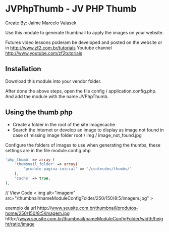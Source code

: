 JVPhpThumb - JV PHP Thumb
================
Create By: Jaime Marcelo Valasek

Use this module to generate thumbnail to apply the images on your website.

Futures video lessons poderam be developed and posted on the website or in http://www.zf2.com.br/tutoriais Youtube channel http://www.youtube.com/zf2tutoriais

Installation
-----
Download this module into your vendor folder.

After done the above steps, open the file config / application.config.php. And add the module with the name JVPhpThumb.


Using the thumb php
-----

 - Create a folder in the root of the site Imagecache
 - Search the Internet or develop an image to display as image not found in case of missing image folder root / img / image_not_found.jpg

Configure the folders of images to use when generating the thumbs, these settings are in the file module.config.php

```php
'php_thumb' => array (
    'thumbnail_folder' => array(
        'produto-pagina-inicial' => '/conteudos/thumbs/'    
    ),
    'cache' => true,
),
```
    
// View Code
< img alt="imagem" src="/thumbnail/nameModuleConfigFolder/250/150/8:5/imagem.jpg" >

exemplo da url
htttp://www.seusite.com.br/thumbnail/produtos-home/250/150/8:5/imagem.jpg
htttp://www.seusite.com.br/thumbnail/nameModuleConfigFolder/width/height/ratio/image